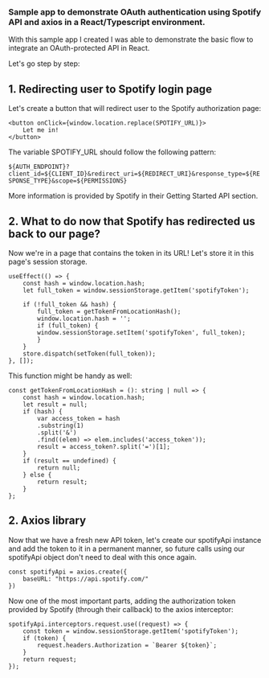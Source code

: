 ### Sample app to demonstrate OAuth authentication using Spotify API and axios in a React/Typescript environment.


With this sample app I created I was able to demonstrate the basic flow to integrate an OAuth-protected API in React.

Let's go step by step:

## 1. Redirecting user to Spotify login page
Let's create a button that will redirect user to the Spotify authorization page:
```
<button onClick={window.location.replace(SPOTIFY_URL)}>
    Let me in!
</button>
```
The variable SPOTIFY_URL should follow the following pattern:

`${AUTH_ENDPOINT}?client_id=${CLIENT_ID}&redirect_uri=${REDIRECT_URI}&response_type=${RESPONSE_TYPE}&scope=${PERMISSIONS}`

More information is provided by Spotify in their Getting Started API section.

## 2. What to do now that Spotify has redirected us back to our page?
Now we're in a page that contains the token in its URL! Let's store it in this page's session storage.
```
useEffect(() => {
    const hash = window.location.hash;
    let full_token = window.sessionStorage.getItem('spotifyToken');

    if (!full_token && hash) {
        full_token = getTokenFromLocationHash();
        window.location.hash = '';
        if (full_token) {
        window.sessionStorage.setItem('spotifyToken', full_token);
        }
    }
    store.dispatch(setToken(full_token));
}, []);
```

This function might be handy as well:
```
const getTokenFromLocationHash = (): string | null => {
    const hash = window.location.hash;
    let result = null;
    if (hash) {
        var access_token = hash
        .substring(1)
        .split('&')
        .find((elem) => elem.includes('access_token'));
        result = access_token?.split('=')[1];
    }
    if (result == undefined) {
        return null;
    } else {
        return result;
    }
};
```

## 2. Axios library
Now that we have a fresh new API token, let's create our spotifyApi instance and add the token to it in a permanent manner, so future calls using our spotifyApi object don't need to deal with this once again.
```
const spotifyApi = axios.create({
    baseURL: "https://api.spotify.com/"
})
```

Now one of the most important parts, adding the authorization token provided by Spotify (through their callback) to the axios interceptor:
```
spotifyApi.interceptors.request.use((request) => {
    const token = window.sessionStorage.getItem('spotifyToken');
    if (token) {
        request.headers.Authorization = `Bearer ${token}`;
    }
    return request;
});
```